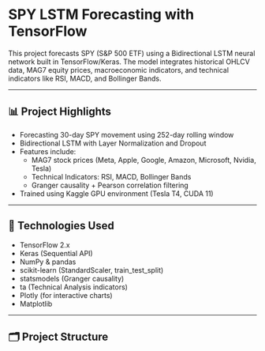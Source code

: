 # SPY LSTM Forecasting with TensorFlow

This project forecasts SPY (S&P 500 ETF) using a Bidirectional LSTM neural network built in TensorFlow/Keras. The model integrates historical OHLCV data, MAG7 equity prices, macroeconomic indicators, and technical indicators like RSI, MACD, and Bollinger Bands.

---

## 📊 Project Highlights

- Forecasting 30-day SPY movement using 252-day rolling window
- Bidirectional LSTM with Layer Normalization and Dropout
- Features include:
  - MAG7 stock prices (Meta, Apple, Google, Amazon, Microsoft, Nvidia, Tesla)
  - Technical Indicators: RSI, MACD, Bollinger Bands
  - Granger causality + Pearson correlation filtering
- Trained using Kaggle GPU environment (Tesla T4, CUDA 11)

---

## 🧠 Technologies Used

- TensorFlow 2.x
- Keras (Sequential API)
- NumPy & pandas
- scikit-learn (StandardScaler, train_test_split)
- statsmodels (Granger causality)
- ta (Technical Analysis indicators)
- Plotly (for interactive charts)
- Matplotlib

---

## 🗂️ Project Structure

